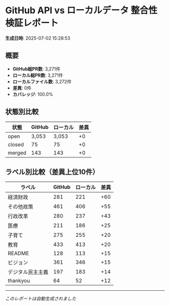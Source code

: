 # GitHub API vs ローカルデータ 整合性検証レポート

**生成日時**: 2025-07-02 15:28:53

## 概要

- **GitHub総PR数**: 3,271件
- **ローカル総PR数**: 3,271件
- **ローカルファイル数**: 3,272件
- **差異**: 0件
- **カバレッジ**: 100.0%

## 状態別比較

| 状態 | GitHub | ローカル | 差異 |
|------|--------|----------|------|
| open | 3,053 | 3,053 | +0 |
| closed | 75 | 75 | +0 |
| merged | 143 | 143 | +0 |

## ラベル別比較（差異上位10件）

| ラベル | GitHub | ローカル | 差異 |
|--------|--------|----------|------|
| 経済財政 | 281 | 221 | +60 |
| その他政策 | 461 | 406 | +55 |
| 行政改革 | 280 | 237 | +43 |
| 医療 | 211 | 186 | +25 |
| 子育て | 275 | 255 | +20 |
| 教育 | 433 | 413 | +20 |
| README | 128 | 113 | +15 |
| ビジョン | 361 | 346 | +15 |
| デジタル民主主義 | 197 | 183 | +14 |
| thankyou | 64 | 52 | +12 |

---
*このレポートは自動生成されました*